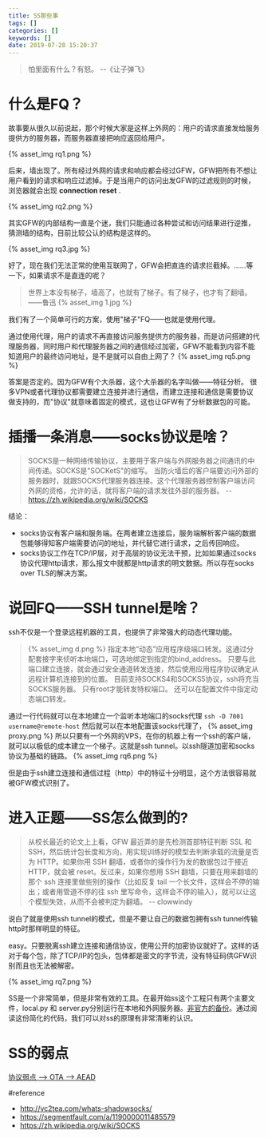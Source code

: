 ```yaml
---
title: SS那些事
tags: []
categories: []
keywords: []
date: 2019-07-28 15:20:37
---
```

> 怕里面有什么？有怒。
> --《让子弹飞》
<!--more-->
# 什么是FQ？
故事要从很久以前说起，那个时候大家是这样上外网的：用户的请求直接发给服务提供方的服务器，而服务器直接把响应返回给用户。

{% asset_img rq1.png %}

后来，墙出现了。所有经过外网的请求和响应都会经过GFW，GFW把所有不想让用户看到的请求和响应过滤掉。于是当用户的访问出发GFW的过滤规则的时候，浏览器就会出现 **connection reset** .

{% asset_img rq2.png %}

其实GFW的内部结构一直是个迷，我们只能通过各种尝试和访问结果进行逆推，猜测墙的结构，目前比较公认的结构是这样的。

{% asset_img rq3.jpg %}

好了，现在我们无法正常的使用互联网了，GFW会把直连的请求拦截掉。……等一下，如果请求不是直连的呢？

>世界上本没有梯子，墙高了，也就有了梯子。有了梯子，也才有了翻墙。
>——鲁迅
>{% asset_img 1.jpg %}

我们有了一个简单可行的方案，使用"梯子"FQ——也就是使用代理。

通过使用代理，用户的请求不再直接访问服务提供方的服务器，而是访问搭建的代理服务器，同时用户和代理服务器之间的通信经过加密，GFW不能看到内容不能知道用户的最终访问地址，是不是就可以自由上网了？
{% asset_img rq5.png %}

答案是否定的。因为GFW有个大杀器，这个大杀器的名字叫做——特征分析。
很多VPN或者代理协议都需要建立连接并进行通信，而建立连接和通信是需要协议做支持的，而"协议"就意味着固定的模式，这也让GFW有了分析数据包的可能。

# 插播一条消息——socks协议是啥？
>SOCKS是一种网络传输协议，主要用于客户端与外网服务器之间通讯的中间传递。SOCKS是"SOCKetS"的缩写。
>当防火墙后的客户端要访问外部的服务器时，就跟SOCKS代理服务器连接。这个代理服务器控制客户端访问外网的资格，允许的话，就将客户端的请求发往外部的服务器。
>-- https://zh.wikipedia.org/wiki/SOCKS

结论：
+ socks协议有客户端和服务端。在两者建立连接后，服务端解析客户端的数据包能够得知客户端需要访问的地址，并代替它进行请求，之后传回响应。
+ socks协议工作在TCP/IP层，对于高层的协议无法干预，比如如果通过socks协议代理http请求，那么报文中就都是http请求的明文数据。所以存在socks over TLS的解决方案。

# 说回FQ——SSH tunnel是啥？
ssh不仅是一个登录远程机器的工具，也提供了非常强大的动态代理功能。

>{% asset_img d.png %}
>指定本地“动态”应用程序级端口转发。这通过分配套接字来侦听本地端口，可选地绑定到指定的bind_address。 只要与此端口建立连接，就会通过安全通道转发连接，然后使用应用程序协议确定从远程计算机连接到的位置。 目前支持SOCKS4和SOCKS5协议，ssh将充当SOCKS服务器。 只有root才能转发特权端口。 还可以在配置文件中指定动态端口转发。

通过一行代码就可以在本地建立一个监听本地端口的socks代理
``
ssh -D 7001 username@remote-host
``
然后就可以在本地配置该socks代理了，
{% asset_img proxy.png %}
所以只要有一个外网的VPS，在你的机器上有一个ssh的客户端，就可以以极低的成本建立一个梯子。这就是ssh tunnel。以ssh隧道加密和socks协议为基础的链路。
{% asset_img rq6.png %}

但是由于ssh建立连接和通信过程（http）中的特征十分明显，这个方法很容易就被GFW模式识别了。

# 进入正题——SS怎么做到的?
>从校长最近的论文上上看，GFW 最近弄的是先检测首部特征判断 SSL 和 SSH，然后统计包长度和方向，用实现训练好的模型去判断承载的流量是否为 HTTP。如果你用 SSH 翻墙，或者你的操作行为发的数据包过于接近 HTTP，就会被 reset。反过来，如果你想用 SSH 翻墙，只要在用来翻墙的那个 ssh 连接里做些别的操作（比如反复 tail 一个长文件，这样会不停的输出；或者用管道不停的往 ssh 里写命令，这样会不停的输入），就可以让这个模型失效，从而不会被判定为翻墙。
> -- clowwindy

说白了就是使用ssh tunnel的模式，但是不要让自己的数据包拥有ssh tunnel传输http时那样明显的特征。

easy。只要脱离ssh建立连接和通信协议，使用公开的加密协议就好了。这样的话对于每个包，除了TCP/IP的包头，包体都是密文的字节流，没有特征码供GFW识别而且也无法被解密。

{% asset_img rq7.png %}

SS是一个非常简单，但是非常有效的工具。在最开始ss这个工程只有两个主要文件，local.py 和 server.py分别运行在本地和外网服务器。[非官方的备份](https://github.com/YvesChan/shadowsocks)。通过阅读这份简化的代码，我们可以对ss的原理有非常清晰的认识。

# SS的弱点
[协议弱点 --> OTA --> AEAD](https://blessing.studio/why-do-shadowsocks-deprecate-ota/)


#reference
+ http://vc2tea.com/whats-shadowsocks/
+ https://segmentfault.com/a/1190000011485579
+ https://zh.wikipedia.org/wiki/SOCKS